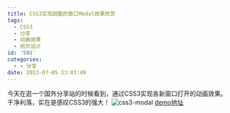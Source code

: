 ```yaml
---
title: CSS3实现超酷的窗口Modal效果欣赏
tags:
  - CSS3
  - 分享
  - 动画效果
  - 网页设计
id: '591'
categories:
  - - 分享
date: 2013-07-05 13:03:49
---
```


今天在逛一个国外分享站的时候看到，通过CSS3实现各新窗口打开的动画效果。干净利落，实在是感叹CSS3的强大！ ![css3-modal](http://vsnote.test/wp-content/uploads/2013/07/QQ截图20130705130031.png) [demo地址](http://tympanus.net/Development/ModalWindowEffects/)